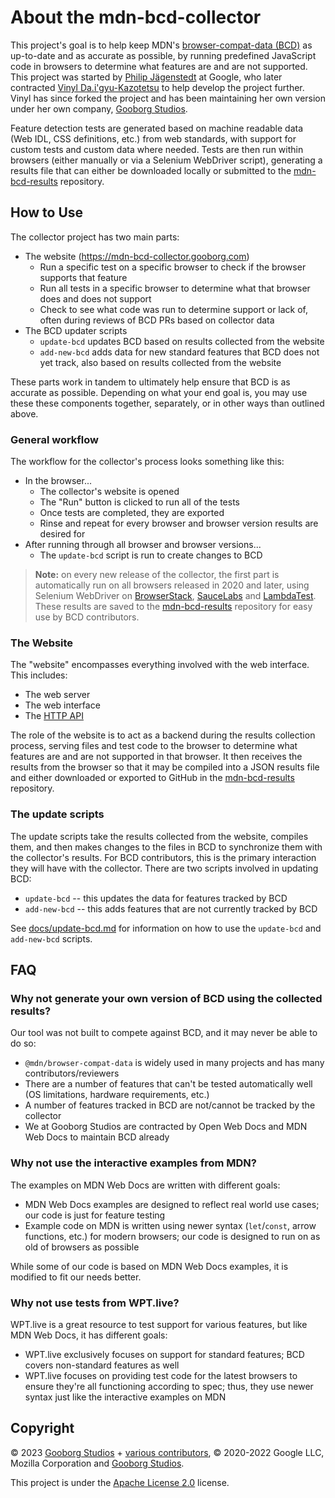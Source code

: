 # About the mdn-bcd-collector

This project's goal is to help keep MDN's [browser-compat-data (BCD)](https://github.com/mdn/browser-compat-data) as up-to-date and as accurate as possible, by running predefined JavaScript code in browsers to determine what features are and are not supported. This project was started by [Philip Jägenstedt](https://foolip.org/) at Google, who later contracted [Vinyl Da.i'gyu-Kazotetsu](https://www.queengoob.org) to help develop the project further. Vinyl has since forked the project and has been maintaining her own version under her own company, [Gooborg Studios](https://www.gooborg.com).

Feature detection tests are generated based on machine readable data (Web IDL, CSS definitions, etc.) from web standards, with support for custom tests and custom data where needed. Tests are then run within browsers (either manually or via a Selenium WebDriver script), generating a results file that can either be downloaded locally or submitted to the [mdn-bcd-results](https://github.com/GooborgStudios/mdn-bcd-results) repository.

## How to Use

The collector project has two main parts:

- The website (https://mdn-bcd-collector.gooborg.com)
  - Run a specific test on a specific browser to check if the browser supports that feature
  - Run all tests in a specific browser to determine what that browser does and does not support
  - Check to see what code was run to determine support or lack of, often during reviews of BCD PRs based on collector data
- The BCD updater scripts
  - `update-bcd` updates BCD based on results collected from the website
  - `add-new-bcd` adds data for new standard features that BCD does not yet track, also based on results collected from the website

These parts work in tandem to ultimately help ensure that BCD is as accurate as possible. Depending on what your end goal is, you may use these these components together, separately, or in other ways than outlined above.

### General workflow

The workflow for the collector's process looks something like this:

- In the browser...
  - The collector's website is opened
  - The "Run" button is clicked to run all of the tests
  - Once tests are completed, they are exported
  - Rinse and repeat for every browser and browser version results are desired for
- After running through all browser and browser versions...
  - The `update-bcd` script is run to create changes to BCD

> **Note:** on every new release of the collector, the first part is automatically run on all browsers released in 2020 and later, using Selenium WebDriver on [BrowserStack](https://www.browserstack.com/open-source), [SauceLabs](https://opensource.saucelabs.com/) and [LambdaTest](https://www.lambdatest.com/hyperexecute). These results are saved to the [mdn-bcd-results](https://github.com/GooborgStudios/mdn-bcd-results) repository for easy use by BCD contributors.

### The Website

The "website" encompasses everything involved with the web interface. This includes:

- The web server
- The web interface
- The [HTTP API](./http-api.md)

The role of the website is to act as a backend during the results collection process, serving files and test code to the browser to determine what features are and are not supported in that browser. It then receives the results from the browser so that it may be compiled into a JSON results file and either downloaded or exported to GitHub in the [mdn-bcd-results](https://github.com/GooborgStudios/mdn-bcd-results) repository.

### The update scripts

The update scripts take the results collected from the website, compiles them, and then makes changes to the files in BCD to synchronize them with the collector's results. For BCD contributors, this is the primary interaction they will have with the collector. There are two scripts involved in updating BCD:

- `update-bcd` -- this updates the data for features tracked by BCD
- `add-new-bcd` -- this adds features that are not currently tracked by BCD

See [docs/update-bcd.md](./update-bcd.md) for information on how to use the `update-bcd` and `add-new-bcd` scripts.

## FAQ

### Why not generate your own version of BCD using the collected results?

Our tool was not built to compete against BCD, and it may never be able to do so:

- `@mdn/browser-compat-data` is widely used in many projects and has many contributors/reviewers
- There are a number of features that can't be tested automatically well (OS limitations, hardware requirements, etc.)
- A number of features tracked in BCD are not/cannot be tracked by the collector
- We at Gooborg Studios are contracted by Open Web Docs and MDN Web Docs to maintain BCD already

### Why not use the interactive examples from MDN?

The examples on MDN Web Docs are written with different goals:

- MDN Web Docs examples are designed to reflect real world use cases; our code is just for feature testing
- Example code on MDN is written using newer syntax (`let`/`const`, arrow functions, etc.) for modern browsers; our code is designed to run on as old of browsers as possible

While some of our code is based on MDN Web Docs examples, it is modified to fit our needs better.

### Why not use tests from WPT.live?

WPT.live is a great resource to test support for various features, but like MDN Web Docs, it has different goals:

- WPT.live exclusively focuses on support for standard features; BCD covers non-standard features as well
- WPT.live focuses on providing test code for the latest browsers to ensure they're all functioning according to spec; thus, they use newer syntax just like the interactive examples on MDN

## Copyright

© 2023 [Gooborg Studios](https://www.gooborg.com/) + [various contributors](https://github.com/GooborgStudios/mdn-bcd-collector/graphs/contributors), © 2020-2022 Google LLC, Mozilla Corporation and [Gooborg Studios](https://www.gooborg.com/).

This project is under the [Apache License 2.0](https://www.apache.org/licenses/LICENSE-2.0.html) license.
